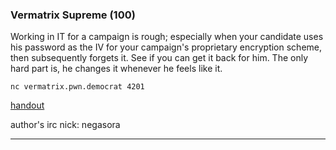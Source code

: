 ### Vermatrix Supreme (100)

Working in IT for a campaign is rough; especially when your candidate uses his password as the IV for your campaign's proprietary encryption scheme, then subsequently forgets it. See if you can get it back for him. The only hard part is, he changes it whenever he feels like it.

    nc vermatrix.pwn.democrat 4201

[handout](handout.4838bbdb8619b3a581352c628c6b0b86475b94c9519347a520c90cf1822351ae.py)

author's irc nick: negasora

---

